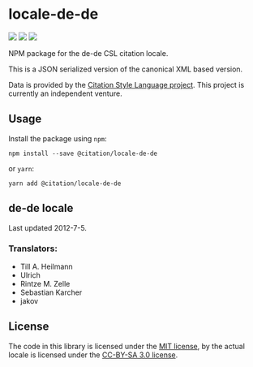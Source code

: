 # locale-de-de

[![](https://flat.badgen.net/npm/v/@citation/locale-de-de)](https://npmjs.org/package/@citation/locale-de-de)
[![](https://flat.badgen.net/badge/license/MIT/blue)][mit]
[![](https://flat.badgen.net/badge/license/CC-BY-SA/blue)][cc-by-sa-3.0]

NPM package for the de-de CSL citation locale.

This is a JSON serialized version of the canonical XML based version.

Data is provided by the [Citation Style Language project](https://citationstyles.org).
This project is currently an independent venture.

## Usage
Install the package using `npm`:

```shell
npm install --save @citation/locale-de-de
```

or `yarn`:

```shell
yarn add @citation/locale-de-de
```

## de-de locale
Last updated 2012-7-5.

### Translators: 
- Till A. Heilmann
- Ulrich
- Rintze M. Zelle
- Sebastian Karcher
- jakov

## License
The code in this library is licensed under the [MIT license][mit], by the actual locale is licensed under the [CC-BY-SA 3.0 license][cc-by-sa-3.0].

[mit]: https://opensource.org/licenses/MIT
[cc-by-sa-3.0]: https://creativecommons.org/licenses/by-sa/3.0/

